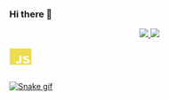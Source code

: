 ### Hi there 👋

<div align="center">
  <a href="https://github.com/joaovictorgs">
  <img height="150em" src="https://github-readme-stats.vercel.app/api?username=joaovictorgs&show_icons=true&theme=prussian&include_all_commits=true&count_private=true"/>
  <img height="150em" src="https://github-readme-stats.vercel.app/api/top-langs/?username=joaovictorgs&layout=compact&langs_count=7&theme=prussian"/>
</div>
  
<div style="display: inline_block"><br>
  <img align="center" alt="joaovictorgs-Js" height="30" width="40" src="https://raw.githubusercontent.com/devicons/devicon/master/icons/javascript/javascript-plain.svg">
</div>
  
##

![Snake gif](https://github.com/joaovictorgs/joaovictorgs/blob/output/github-contribution-grid-snake.svg)
